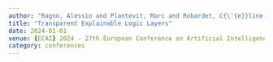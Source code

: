 ```yaml
---
author: "Ragno, Alessio and Plantevit, Marc and Robardet, C{\'{e}}line and Capobianco, Roberto"
title: "Transparent Explainable Logic Layers"
date: 2024-01-01
venue: {ECAI} 2024 - 27th European Conference on Artificial Intelligence, 19-24 October 2024, Santiago de Compostela, Spain - Including 13th Conference on Prestigious Applications of Intelligent Systems {(PAIS} 2024)
category: conferences
---
```

